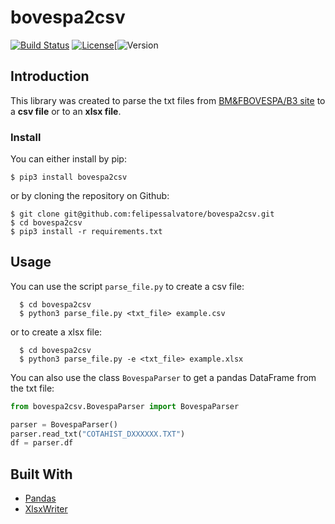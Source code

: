 # bovespa2csv

[![Build Status](https://travis-ci.org/felipessalvatore/bovespa2csv.svg?branch=master)](https://travis-ci.org/felipessalvatore/bovespa2csv) [![License](https://img.shields.io/github/license/mashape/apistatus.svg?maxAge=2592000)](https://github.com/felipessalvatore/bovespa2csv/blob/master/LICENSE)[![Version](https://img.shields.io/badge/bovespa2csv-0.0.2-blue.svg) 


## Introduction

This library was created to parse the txt files from [BM&FBOVESPA/B3 site](http://www.bmfbovespa.com.br/pt_br/servicos/market-data/historico/mercado-a-vista/series-historicas/) to a **csv file** or to an **xlsx file**.


### Install

You can either install by pip:

```
$ pip3 install bovespa2csv
```

or by cloning the repository on Github:

```
$ git clone git@github.com:felipessalvatore/bovespa2csv.git
$ cd bovespa2csv
$ pip3 install -r requirements.txt
```

## Usage

You can use the script `parse_file.py` to create a csv file:


```
  $ cd bovespa2csv 
  $ python3 parse_file.py <txt_file> example.csv
```


or to create a xlsx file:

```
  $ cd bovespa2csv 
  $ python3 parse_file.py -e <txt_file> example.xlsx
```

You can also use the class `BovespaParser` to get a pandas DataFrame from the txt file: 


```python
from bovespa2csv.BovespaParser import BovespaParser

parser = BovespaParser()
parser.read_txt("COTAHIST_DXXXXXX.TXT")
df = parser.df
```


## Built With

* [Pandas](https://pandas.pydata.org/)
* [XlsxWriter](https://xlsxwriter.readthedocs.io/)
